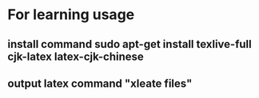 # For learning usage
## install command sudo apt-get install texlive-full cjk-latex latex-cjk-chinese
## output latex command "xleate files" 


